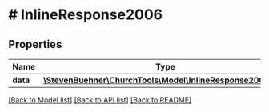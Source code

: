 # # InlineResponse2006

## Properties

Name | Type | Description | Notes
------------ | ------------- | ------------- | -------------
**data** | [**\StevenBuehner\ChurchTools\Model\InlineResponse2005Data**](InlineResponse2005Data.md) |  | [optional]

[[Back to Model list]](../../README.md#models) [[Back to API list]](../../README.md#endpoints) [[Back to README]](../../README.md)
